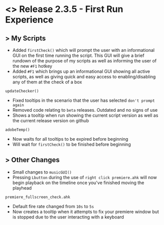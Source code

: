 # <> Release 2.3.5 - First Run Experience 

## > My Scripts
- Added `firstCheck()` which will prompt the user with an informational GUI on the first time running the script. This GUI will give a brief rundown of the purpose of my scripts as well as informing the user of the new `#F1` hotkey
- Added `#F1` which brings up an informational GUI showing all active scripts, as well as giving quick and easy access to enabling/disabling any of them at the check of a box

`updateChecker()`
- Fixed tooltips in the scenario that the user has selected `don't prompt again`
- Removed code relating to `beta` releases. Outdated and no signs of use
- Shows a tooltip when run showing the current script version as well as the current release version on github

`adobeTemp()`
- Now waits for all tooltips to be expired before beginning
- Will wait for `firstCheck()` to be finished before beginning


## > Other Changes
- Small changes to `musicGUI()`
- Pressing `Lbutton` during the use of `right click premiere.ahk` will now begin playback on the timeline once you've finished moving the playhead

`premiere_fullscreen_check.ahk`
- Default fire rate changed from `10s` to `5s`
- Now creates a tooltip when it attempts to fix your premiere window but is stopped due to the user interacting with a keyboard